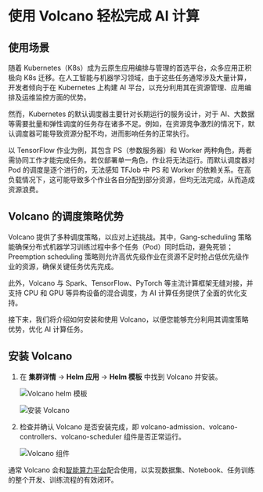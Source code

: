 # 使用 Volcano 轻松完成 AI 计算

## 使用场景

随着 Kubernetes（K8s）成为云原生应用编排与管理的首选平台，众多应用正积极向 K8s 迁移。在人工智能与机器学习领域，由于这些任务通常涉及大量计算，开发者倾向于在 Kubernetes 上构建 AI 平台，以充分利用其在资源管理、应用编排及运维监控方面的优势。

然而，Kubernetes 的默认调度器主要针对长期运行的服务设计，对于 AI、大数据等需要批量和弹性调度的任务存在诸多不足。例如，在资源竞争激烈的情况下，默认调度器可能导致资源分配不均，进而影响任务的正常执行。

以 TensorFlow 作业为例，其包含 PS（参数服务器）和 Worker 两种角色，两者需协同工作才能完成任务。若仅部署单一角色，作业将无法运行。而默认调度器对 Pod 的调度是逐个进行的，无法感知 TFJob 中 PS 和 Worker 的依赖关系。在高负载情况下，这可能导致多个作业各自分配到部分资源，但均无法完成，从而造成资源浪费。


## Volcano 的调度策略优势

Volcano 提供了多种调度策略，以应对上述挑战。其中，Gang-scheduling 策略能确保分布式机器学习训练过程中多个任务（Pod）同时启动，避免死锁；Preemption scheduling 策略则允许高优先级作业在资源不足时抢占低优先级作业的资源，确保关键任务优先完成。

此外，Volcano 与 Spark、TensorFlow、PyTorch 等主流计算框架无缝对接，并支持 CPU 和 GPU 等异构设备的混合调度，为 AI 计算任务提供了全面的优化支持。

接下来，我们将介绍如何安装和使用 Volcano，以便您能够充分利用其调度策略优势，优化 AI 计算任务。

## 安装 Volcano

1. 在 **集群详情** -> **Helm 应用** -> **Helm 模板** 中找到 Volcano 并安装。

    ![Volcano helm 模板](../../images/volcano-01.png)
   
    ![安装 Volcano](../../images/volcano-02.png)

2. 检查并确认 Volcano 是否安装完成，即 volcano-admission、volcano-controllers、volcano-scheduler 组件是否正常运行。

    ![Volcano 组件](../../images/volcano-03.png)

通常 Volcano 会和[智能算力平台](../../../../baize/intro/index.md)配合使用，以实现数据集、Notebook、任务训练的整个开发、训练流程的有效闭环。


